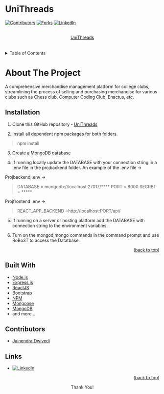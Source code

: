 # UniThreads

<div id="top"></div>

[![Contributors][contributors-shield]][contributors-url]
[![Forks][forks-shield]][forks-url]
[![LinkedIn][linkedin-shield]][linkedin-url]

<!-- PROJECT LOGO -->
<br />
<div align="center">
  <a href="https://github.com/JainendraDwivedi/UniThreads">
    UniThreads
<!--     <img src="/public/images/LOGO MAIN.png" alt="Logo"> -->
  </a>
<br/><br/><br/>
</div>

<!-- TABLE OF CONTENTS -->
<details>
  <summary>Table of Contents</summary>
  <ol>
    <li><a href="#about-the-project">About The Project</a></li>
    <li><a href="#built-with">Built With</a></li>
    <li><a href="#contributors">Contributors</a></li>
    <li><a href="#installation">Installation</a></li>
    <li><a href="#links">Links</a></li>
  </ol>
</details>
  

# About The Project

A comprehensive merchandise management platform for college clubs, streamlining the process of selling and purchasing merchandise for various clubs such as Chess club, Computer Coding Club, Enactus, etc. 

## Installation

1. Clone this GitHub repository - [UniThreads](https://github.com/JainendraDwivedi/UniThreads)

2. Install all dependent npm packages for both folders.

> npm install 

3. Create a MongoDB database

4. If running locally update the DATABASE with your connection string in a .env file in the projbackend folder.
   An example of the .env file ->

Projbackend .env ->

> DATABASE = mongodb://localhost:27017/****
> PORT = 8000
> SECRET = *****

Projfrontend .env ->
> REACT_APP_BACKEND =http://localhost:PORT/api/

5. If running on a server or hosting platform add the DATABASE with connection string to the environment variables.

6. Turn on the mongod,mongo commands in the command prompt and use RoBo3T to access the Datatbase.

<p align="right">(<a href="#top">back to top</a>)</p>

## Built With

* [Node.js](https://nodejs.org/)
* [Express.js](https://expressjs.com/)
* [ReactJS](https://legacy.reactjs.org/docs/getting-started.html)
* [Bootstrap](https://getbootstrap.com)
* [NPM](https://www.npmjs.com/) 
* [Mongoose](https://mongoosejs.com/)
* [MongoDB](https://www.mongodb.com/)
* and more...

## Contributors

- [Jainendra Dwivedi](https://github.com/JainendraDwivedi)

## Links
* [![LinkedIn][jlinkedin-shield]][jailinked-url] 

<p align="right">(<a href="#top">back to top</a>)</p>



<p align="center">Thank You!</p>

<!-- MARKDOWN LINKS & IMAGES -->
[contributors-shield]:https://img.shields.io/github/contributors/JainendraDwivedi/unithreads?style=for-the-badge&logo=appveyor
[contributors-url]: https://github.com/JainendraDwivedi/unithreads/graphs/contributors
[forks-shield]: https://img.shields.io/github/forks/JainendraDwivedi/unithreads?style=for-the-badge
[forks-url]: https://github.com/JainendraDwivedi/unithreads/network/members
[linkedin-shield]: https://img.shields.io/badge/-LinkedIn-black.svg?style=for-the-badge&logo=linkedin&colorB=555
[linkedin-url]: https://www.linkedin.com/in/jainendradwivedi
[jailinked-url]: https://www.linkedin.com/in/jainendradwivedi
[jlinkedin-shield]:https://img.shields.io/badge/-Jainendra-black.svg?style=for-the-badge&logo=linkedin&colorB=555

